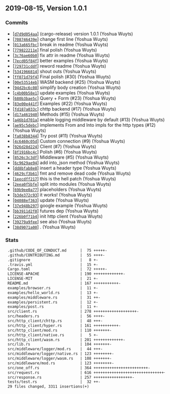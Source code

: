 ## 2019-08-15, Version 1.0.1
### Commits
- [[`d7d9d054aa`](https://github.com/rustasync/surf/commit/d7d9d054aad0a9bc46a7d177e133770c25451c6a)] (cargo-release) version 1.0.1 (Yoshua Wuyts)
- [[`708746439e`](https://github.com/rustasync/surf/commit/708746439e8ec21ec08f7819dbdbcb6849a6b465)] change first line (Yoshua Wuyts)
- [[`013a665fbc`](https://github.com/rustasync/surf/commit/013a665fbc65dd360efd71bc2d3318e2ef2e3fa1)] break in readme (Yoshua Wuyts)
- [[`779822211e`](https://github.com/rustasync/surf/commit/779822211e1f9157826fb2d96b7fbd819ecb40a3)] final polish (Yoshua Wuyts)
- [[`3c76ae60b0`](https://github.com/rustasync/surf/commit/3c76ae60b08e5370b47f6ecc7be205cdad5fedaf)] fix attr in readme (Yoshua Wuyts)
- [[`7ecd05f84f`](https://github.com/rustasync/surf/commit/7ecd05f84f95b1bc17bb855baa60c2bdfbefc1df)] better examples (Yoshua Wuyts)
- [[`729731cddf`](https://github.com/rustasync/surf/commit/729731cddf0648de069afb633a9c7b6078a61560)] reword readme (Yoshua Wuyts)
- [[`5341966814`](https://github.com/rustasync/surf/commit/534196681426ecfce5c2ab3f84e7403d763a1963)] shout outs (Yoshua Wuyts)
- [[`ff071d79f4`](https://github.com/rustasync/surf/commit/ff071d79f41b1aea1440cfe55c64e4948da868fc)] Final polish (#30) (Yoshua Wuyts)
- [[`00e53514eb`](https://github.com/rustasync/surf/commit/00e53514ebab0c778570537e0336ee35143d7ce6)] WASM backend (#25) (Yoshua Wuyts)
- [[`94d2bc6c08`](https://github.com/rustasync/surf/commit/94d2bc6c080b75da8f133574760ce4757daaf066)] simplify body creation (Yoshua Wuyts)
- [[`c4b00b58e1`](https://github.com/rustasync/surf/commit/c4b00b58e1ab7de1a68e6af9df70de756f2e3026)] update examples (Yoshua Wuyts)
- [[`680b3bae5c`](https://github.com/rustasync/surf/commit/680b3bae5c6c27c0a2ad8c31e07cf0dcc8a4e31d)] Query + Form (#23) (Yoshua Wuyts)
- [[`83e00e441f`](https://github.com/rustasync/surf/commit/83e00e441f1312fa830e611f431660c24e1a8aeb)] Examples (#22) (Yoshua Wuyts)
- [[`fd187a033c`](https://github.com/rustasync/surf/commit/fd187a033c19399ce9b0543f6147cea655a83479)] chttp backend (#17) (Yoshua Wuyts)
- [[`d17a461940`](https://github.com/rustasync/surf/commit/d17a4619407cd017a66479463fa75c33972994f8)] Methods (#15) (Yoshua Wuyts)
- [[`a46b1d701a`](https://github.com/rustasync/surf/commit/a46b1d701abb24427435bd7a4007270029575db1)] enable logging middleware by default (#13) (Yoshua Wuyts)
- [[`ae95c5debc`](https://github.com/rustasync/surf/commit/ae95c5debcda92ab7e1a9b7bd93b37aca42509c6)] implements From and Into impls for the http types (#12) (Yoshua Wuyts)
- [[`fa038b8344`](https://github.com/rustasync/surf/commit/fa038b83448cb5dd11ccdc3c77c8e02adc078452)] Try post (#11) (Yoshua Wuyts)
- [[`4c6460c05d`](https://github.com/rustasync/surf/commit/4c6460c05dfd5c86658362b1362390b1297c5111)] Custom connection (#9) (Yoshua Wuyts)
- [[`926d28d224`](https://github.com/rustasync/surf/commit/926d28d2241554482199a34a254840c94d065b7c)] Client (#7) (Yoshua Wuyts)
- [[`8f1916bc4c`](https://github.com/rustasync/surf/commit/8f1916bc4cd95a77738661fa28df637d2bf10f19)] Polish (#6) (Yoshua Wuyts)
- [[`8526c3c3df`](https://github.com/rustasync/surf/commit/8526c3c3dfb804edfa11139d2ec1b72bfbaefff8)] Middleware (#5) (Yoshua Wuyts)
- [[`6c9629ae94`](https://github.com/rustasync/surf/commit/6c9629ae94a3b5396e556bc8109eff27e41a8ec9)] add into_json method (Yoshua Wuyts)
- [[`dd8bfab8e8`](https://github.com/rustasync/surf/commit/dd8bfab8e85c95495b0b2c6a043faef4fd7f557f)] insert a header type (Yoshua Wuyts)
- [[`4629cf3b61`](https://github.com/rustasync/surf/commit/4629cf3b618c6e3ef64cf0dc2f8487a0255127f0)] fmt and remove dead code (Yoshua Wuyts)
- [[`1eecdff217`](https://github.com/rustasync/surf/commit/1eecdff217f05ed042b00051874b4590ae88da7c)] this is the hell patch (Yoshua Wuyts)
- [[`2eea0f5bfe`](https://github.com/rustasync/surf/commit/2eea0f5bfe5b61daeb5a20d7b6d1ed35ed5d235e)] split into modules (Yoshua Wuyts)
- [[`69b9ee0a77`](https://github.com/rustasync/surf/commit/69b9ee0a775e665da1b6ca3a7131169d7490d14a)] placeholders (Yoshua Wuyts)
- [[`b3de372c93`](https://github.com/rustasync/surf/commit/b3de372c93b3336e3c09b40515047a3ef8a3b3f6)] it works! (Yoshua Wuyts)
- [[`04088ef363`](https://github.com/rustasync/surf/commit/04088ef36315d59994c246cd46c6849d97260bd7)] update (Yoshua Wuyts)
- [[`37e948b297`](https://github.com/rustasync/surf/commit/37e948b297eb624e483ec69c32358a88dedb169f)] google example (Yoshua Wuyts)
- [[`bb3911d2f0`](https://github.com/rustasync/surf/commit/bb3911d2f06c9d3d899916e5490b63bd81844c50)] futures dep (Yoshua Wuyts)
- [[`226b0f71b4`](https://github.com/rustasync/surf/commit/226b0f71b4e7ed600f74ff69fe466f193ad8f60e)] init http client (Yoshua Wuyts)
- [[`39279a9fee`](https://github.com/rustasync/surf/commit/39279a9fee93d1647418e159cf127c97e219dd98)] see also (Yoshua Wuyts)
- [[`38d9071a00`](https://github.com/rustasync/surf/commit/38d9071a00b7d4004860f32b7ecf61f3916b2578)] . (Yoshua Wuyts)

### Stats
```diff
 .github/CODE_OF_CONDUCT.md      |  75 +++++-
 .github/CONTRIBUTING.md         |  55 ++++-
 .gitignore                      |   8 +-
 .travis.yml                     |  15 +-
 Cargo.toml                      |  72 +++++-
 LICENSE-APACHE                  | 190 +++++++++++++-
 LICENSE-MIT                     |  21 +-
 README.md                       | 167 +++++++++++-
 examples/browser.rs             |  11 +-
 examples/hello_world.rs         |  13 +-
 examples/middleware.rs          |  31 ++-
 examples/persistent.rs          |  12 +-
 examples/post.rs                |  11 +-
 src/client.rs                   | 278 +++++++++++++++++++-
 src/headers.rs                  |  56 ++++-
 src/http_client/chttp.rs        |  48 +++-
 src/http_client/hyper.rs        | 161 +++++++++++-
 src/http_client/mod.rs          | 110 +++++++-
 src/http_client/native.rs       |   5 +-
 src/http_client/wasm.rs         | 201 +++++++++++++-
 src/lib.rs                      | 104 +++++++-
 src/middleware/logger/mod.rs    |  44 +++-
 src/middleware/logger/native.rs | 123 ++++++++-
 src/middleware/logger/wasm.rs   | 108 +++++++-
 src/middleware/mod.rs           | 123 ++++++++-
 src/one_off.rs                  | 364 ++++++++++++++++++++++++-
 src/request.rs                  | 616 +++++++++++++++++++++++++++++++++++++++++-
 src/response.rs                 | 257 +++++++++++++++++-
 tests/test.rs                   |  32 ++-
 29 files changed, 3311 insertions(+)
```


